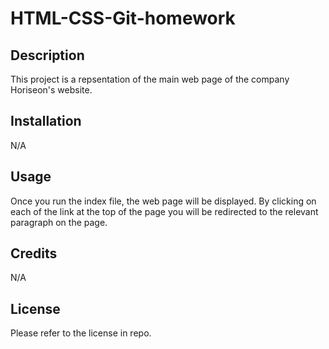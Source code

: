 # HTML-CSS-Git-homework

## Description

This project is a repsentation of the main web page of the company Horiseon's website.



## Installation

N/A

## Usage

Once you run the index file, the web page will be displayed.
By clicking on each of the link at the top of the page you will be redirected to the relevant paragraph on the page.

## Credits

N/A

## License

Please refer to the license in repo.




